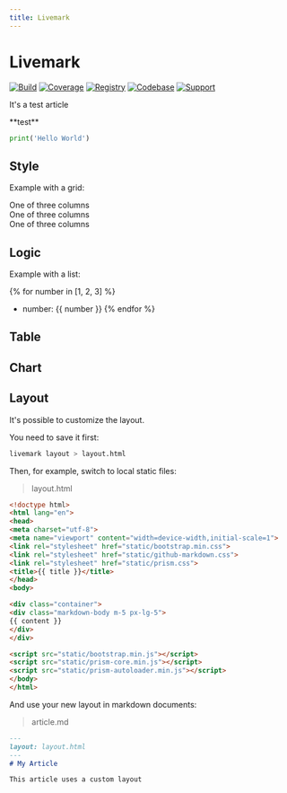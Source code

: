 ```yaml
---
title: Livemark
---
```


# Livemark

[![Build](https://img.shields.io/github/workflow/status/frictionlessdata/livemark/general/main)](https://github.com/frictionlessdata/livemark/actions)
[![Coverage](https://img.shields.io/codecov/c/github/frictionlessdata/livemark/main)](https://codecov.io/gh/frictionlessdata/livemark)
[![Registry](https://img.shields.io/pypi/v/livemark.svg)](https://pypi.python.org/pypi/livemark)
[![Codebase](https://img.shields.io/badge/codebase-github-brightgreen)](https://github.com/frictionlessdata/livemark)
[![Support](https://img.shields.io/badge/support-discord-brightgreen)](https://discord.com/channels/695635777199145130/695635777199145133)

It's a test article

<div>
**test**
</div>

```python
print('Hello World')
```

## Style

Example with a grid:

<div class="container">
<div class="row">
<div class="col-sm">
One of three columns
</div>
<div class="col-sm">
One of three columns
</div>
<div class="col-sm">
One of three columns
</div>
</div>
</div>

## Logic

Example with a list:

{% for number in [1, 2, 3] %}
- number: {{ number }}
{% endfor %}

## Table

## Chart

## Layout

It's possible to customize the layout.

You need to save it first:

```bash
livemark layout > layout.html
```

Then, for example, switch to local static files:

> layout.html

```html
<!doctype html>
<html lang="en">
<head>
<meta charset="utf-8">
<meta name="viewport" content="width=device-width,initial-scale=1">
<link rel="stylesheet" href="static/bootstrap.min.css">
<link rel="stylesheet" href="static/github-markdown.css">
<link rel="stylesheet" href="static/prism.css">
<title>{{ title }}</title>
</head>
<body>

<div class="container">
<div class="markdown-body m-5 px-lg-5">
{{ content }}
</div>
</div>

<script src="static/bootstrap.min.js"></script>
<script src="static/prism-core.min.js"></script>
<script src="static/prism-autoloader.min.js"></script>
</body>
</html>
```

And use your new layout in markdown documents:

> article.md

```md
---
layout: layout.html
---
# My Article

This article uses a custom layout
```
